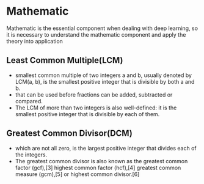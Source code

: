 # Mathematic

Mathematic is the essential component when dealing with deep learning, so it is necessary to understand the mathematic component and apply the theory into application


## Least Common Multiple(LCM)
- smallest common multiple of two integers a and b, usually denoted by LCM(a, b), is the smallest positive integer that is divisible by both a and b.
- that can be used before fractions can be added, subtracted or compared. 
- The LCM of more than two integers is also well-defined: it is the smallest positive integer that is divisible by each of them.

## Greatest Common Divisor(DCM)
- which are not all zero, is the largest positive integer that divides each of the integers.
- The greatest common divisor is also known as the greatest common factor (gcf),[3] highest common factor (hcf),[4] greatest common measure (gcm),[5] or highest common divisor.[6]
